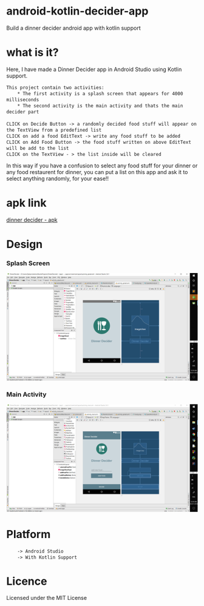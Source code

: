# android-kotlin-decider-app

Build a dinner decider android app with kotlin support


# what is it?

Here, I have made a Dinner Decider app in Android Studio using Kotlin support.

    This project contain two activities:
        * The first activity is a splash screen that appears for 4000 milliseconds
        * The second activity is the main activity and thats the main decider part

    CLICK on Decide Button -> a randomly decided food stuff will appear on the TextView from a predefined list
    CLICK on add a food EditText -> write any food stuff to be added
    CLICK on Add Food Button -> the food stuff written on above EditText will be add to the list
    CLICK on the TextView - > the list inside will be cleared

In this way if you have a confusion to select any food stuff for your dinner or any food restaurent for dinner,
you can put a list on this app and ask it to select anything randomly, for your ease!!


# apk link

[dinner decider - apk](https://github.com/ashish7zeph/android-kotlin-decider-app/blob/master/apk/Dinner%20Decider.apk)


# Design

### Splash Screen
![](https://github.com/ashish7zeph/android-kotlin-decider-app/blob/master/screenshots/img1.png)

### Main Activity
![](https://github.com/ashish7zeph/android-kotlin-decider-app/blob/master/screenshots/img2.png)


# Platform
        -> Android Studio
        -> With Kotlin Support

# Licence

Licensed under the MIT License

